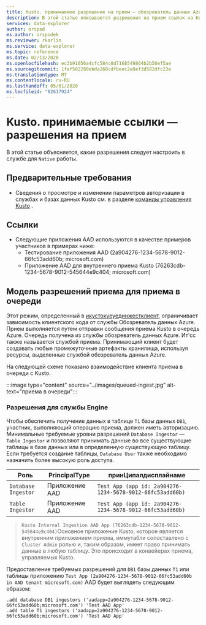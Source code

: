 ```yaml
---
title: Kusto. принимаемое разрешение на прием — обозреватель данных Azure | Документация Майкрософт
description: В этой статье описываются разрешения на прием ссылок на Kusto. принимаемые в Azure обозреватель данных.
services: data-explorer
author: orspod
ms.author: orspodek
ms.reviewer: rkarlin
ms.service: data-explorer
ms.topic: reference
ms.date: 02/13/2020
ms.openlocfilehash: ec3b91056a4cfc584c0d7168549864b2b50ef5ae
ms.sourcegitcommit: 1faf502280ebda268cdfbeec2e8ef3d582dfc23e
ms.translationtype: MT
ms.contentlocale: ru-RU
ms.lasthandoff: 05/01/2020
ms.locfileid: "82617924"
---
```

# <a name="kustoingest-reference---ingestion-permissions"></a>Kusto. принимаемые ссылки — разрешения на прием
В этой статье объясняется, какие разрешения следует настроить в службе для `Native` работы.


## <a name="prerequisites"></a>Предварительные требования
* Сведения о просмотре и изменении параметров авторизации в службах и базах данных Kusto см. в разделе [команды управления Kusto](../../management/security-roles.md) . 

## <a name="references"></a>Ссылки
* Следующие приложения AAD используются в качестве примеров участников в примерах ниже:
    * Тестирование приложения AAD (2a904276-1234-5678-9012-66fc53add60b; microsoft.com)
    * Приложение AAD для внутреннего приема Kusto (76263cdb-1234-5678-9012-545644e9c404; microsoft.com)

## <a name="ingestion-permission-model-for-queued-ingestion"></a>Модель разрешений приема для приема в очереди
Этот режим, определенный в [икустокуеуединжестклиент](kusto-ingest-client-reference.md#interface-ikustoqueuedingestclient), ограничивает зависимость клиентского кода от службы Обозреватель данных Azure. Прием выполняется путем отправки сообщения приема Kusto в очередь Azure. Очередь получена из службы обозреватель данных Azure. Ит'сс также называется службой приема.  Принимающий клиент будет создавать любые промежуточные артефакты хранилища, используя ресурсы, выделенные службой обозреватель данных Azure.

На следующей схеме показано взаимодействие клиента приема в очереди с Kusto.<BR>

:::image type="content" source="../images/queued-ingest.jpg" alt-text="приема в очереди":::

### <a name="permissions-on-the-engine-service"></a>Разрешения для службы Engine
Чтобы обеспечить получение данных в таблице `T1` базы данных `DB1`, участник, выполняющий операцию приема, должен иметь авторизацию.
Минимальные требуемые уровни разрешений `Database Ingestor` — `Table Ingestor` и позволяют принимать данные во все существующие таблицы в базе данных или в определенную существующую таблицу.
Если требуется создание таблицы, `Database User` также необходимо назначить более высокую роль доступа.


|Роль |PrincipalType    |принЦипалдисплайнаме
|--------|------------|------------
|`Database Ingestor` |Приложение AAD |`Test App (app id: 2a904276-1234-5678-9012-66fc53add60b)`
|`Table Ingestor` |Приложение AAD |`Test App (app id: 2a904276-1234-5678-9012-66fc53add60b)`

>`Kusto Internal Ingestion AAD App (76263cdb-1234-5678-9012-545644e9c404)`Основное приложение Kusto, которое является внутренним приложением приема, иммутабли сопоставлено с `Cluster Admin` ролью и, таким образом, имеет право принимать данные в любую таблицу. Это происходит в конвейерах приема, управляемых Kusto.

Предоставление требуемых разрешений для `DB1` базы данных `T1` или таблицы приложению `Test App (2a904276-1234-5678-9012-66fc53add60b in AAD tenant microsoft.com)` AAD будет выглядеть следующим образом:
```kusto
.add database DB1 ingestors ('aadapp=2a904276-1234-5678-9012-66fc53add60b;microsoft.com') 'Test AAD App'
.add table T1 ingestors ('aadapp=2a904276-1234-5678-9012-66fc53add60b;microsoft.com') 'Test AAD App'
```
